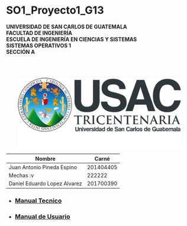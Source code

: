 # SO1_Proyecto1_G13

**UNIVERSIDAD DE SAN CARLOS DE GUATEMALA**<br>
**FACULTAD DE INGENIERÍA**<br>
**ESCUELA DE INGENIERÍA EN CIENCIAS Y SISTEMAS**<br>
**SISTEMAS OPERATIVOS 1**<br>
**SECCIÓN A**<br>

<br>
<br>
<p align="center"> 
  <img align="center" width="440px" src="imgs/logo_usac.svg" />
</p>

| Nombre                             | Carné     |
|------------------------------------|-----------|
| Juan Antonio Pineda Espino              | 201404405 |
| Mechas :v | 222222|
| Daniel Eduardo Lopez Alvarez | 201700390 |

- ### [Manual Tecnico](ManualTecnico.md)
- ### [Manual de Usuario](ManualUsuario.md)
